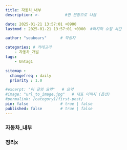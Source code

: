 ```yaml
---
title: 자동차_내부
description: >-           #한 문장으로 나옴

date: 2025-01-21 13:57:01 +0900
lastmod : 2025-01-21 13:57:01 +0900  #마지막 수정 시간

author: "seabears"      # 작성자

categories: # 카테고리
    - 자동차_개발
tags: 
    - Untag1

sitemap :
  changefreq : daily
  priority : 1.0

#excerpt: "이 글의 요약"   # 요약
#image: "url_to_image.jpg"   # 대표 이미지 (옵션)
#permalink: /category1/first-post/
pin: false              # true | false
published: false        # true | false
---
```



### 자동차_내부


### 정리x

